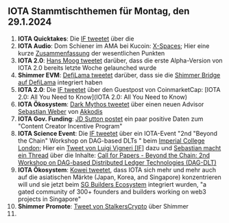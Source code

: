 ## IOTA Stammtischthemen für Montag, den 29.1.2024

1. **IOTA Quicktakes**: Die [IF tweetet]() über die []()
2. **IOTA Audio**: Dom Schiener im AMA bei Kucoin: [X-Spaces](https://x.com/iota/status/1749423543199113365?s=20); Hier eine kurze [Zusammenfassung](https://x.com/unseriouscandle/status/1750126649213956505?s=20) der wesentlichen Punkten
3. **IOTA 2.0**: [Hans Moog tweetet](https://x.com/hus_qy/status/1749590515580813631?s=20) darüber, dass die erste Alpha-Version von IOTA 2.0 bereits letzte Woche gelaunched wurde
4. **Shimmer EVM**: [DefiLama tweetet](https://x.com/DefiLlama/status/1749496013683843450?s=20) darüber, dass sie die [Shimmer Bridge auf DefiLama](https://defillama.com/bridge/shimmer-bridge) integriert haben
5. **IOTA 2.0**: Die [IF tweetet](https://x.com/iota/status/1749703519270039811?s=20) über den Guestpost von CoinmarketCap: [IOTA 2.0: All You Need to Know](IOTA 2.0: All You Need to Know)
6. **IOTA Ökosystem**: [Dark Mythos tweetet](https://x.com/DarkMythosIOTA/status/1749716132364157410?s=20) über einen neuen Advisor [Sebastian Weber](https://twitter.com/Sebasti65365174) von [Akkodis](https://twitter.com/akkodis_global)
7. **IOTA Gov. Funding**: [JD Sutton postet](https://x.com/Deep_Sea_Iotan/status/1749553509635150104?s=20) ein paar positive Daten zum "Content Creator Incentive Program"
8. **IOTA Science Event**: Die [IF tweetet](https://x.com/iota/status/1750116501934227745?s=20) über ein IOTA-Event "2nd "Beyond the Chain" Workshop on DAG-based DLTs " beim [Imperial College London](https://twitter.com/imperialcollege); Hier ein [Tweet von Luigi Vigneri [IF]](https://x.com/luigi_vigneri/status/1750103062251745468?s=20) dazu und [Sebastian macht ein Thread](https://x.com/NaitsabesMue/status/1750146760125620307?s=20) über die Inhalte: [Call for Papers - Beyond the Chain: 2nd Workshop on DAG-based Distributed Ledger Technologies (DAG-DLT)](https://icbc2024.ieee-icbc.org/workshop/dag-dlt)
9. **IOTA Ökosystem**: [Kowei tweetet](https://x.com/kowei1995/status/1750079925317767190?s=20), dass IOTA sich mehr und mehr auch auf die asiatischen Märkte (Japan, Korea, and Singapore) konzentrieren will und sie jetzt beim [SG Builders Ecosystem](https://www.sgbuidl.com/ecosystem) integriert wurden, "a gated community of 300+ founders and builders working on web3 projects in Singapore"
10. **Shimmer Promote**: [Tweet von StalkersCrypto](https://x.com/StalkersCrypto/status/1749872657737371952?s=20) über Shimmer
11. 
